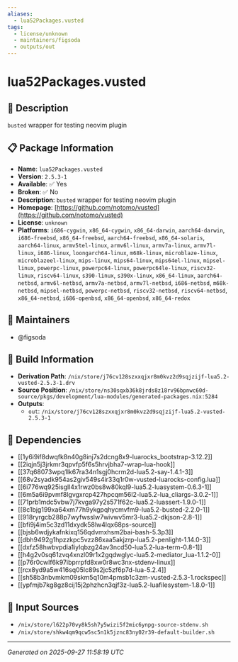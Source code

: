 ```yaml
---
aliases:
  - lua52Packages.vusted
tags:
  - license/unknown
  - maintainers/figsoda
  - outputs/out
---
```


# lua52Packages.vusted

## 📝 Description

`busted` wrapper for testing neovim plugin

## 📋 Package Information

- **Name**: `lua52Packages.vusted`
- **Version**: `2.5.3-1`
- **Available**: ✅ Yes
- **Broken**: ✅ No
- **Description**: `busted` wrapper for testing neovim plugin
- **Homepage**: [https://github.com/notomo/vusted](https://github.com/notomo/vusted)
- **License**: `unknown`
- **Platforms**: `i686-cygwin`, `x86_64-cygwin`, `x86_64-darwin`, `aarch64-darwin`, `i686-freebsd`, `x86_64-freebsd`, `aarch64-freebsd`, `x86_64-solaris`, `aarch64-linux`, `armv5tel-linux`, `armv6l-linux`, `armv7a-linux`, `armv7l-linux`, `i686-linux`, `loongarch64-linux`, `m68k-linux`, `microblaze-linux`, `microblazeel-linux`, `mips-linux`, `mips64-linux`, `mips64el-linux`, `mipsel-linux`, `powerpc-linux`, `powerpc64-linux`, `powerpc64le-linux`, `riscv32-linux`, `riscv64-linux`, `s390-linux`, `s390x-linux`, `x86_64-linux`, `aarch64-netbsd`, `armv6l-netbsd`, `armv7a-netbsd`, `armv7l-netbsd`, `i686-netbsd`, `m68k-netbsd`, `mipsel-netbsd`, `powerpc-netbsd`, `riscv32-netbsd`, `riscv64-netbsd`, `x86_64-netbsd`, `i686-openbsd`, `x86_64-openbsd`, `x86_64-redox`
## 👥 Maintainers

- @figsoda


## 🔧 Build Information

- **Derivation Path**: `/nix/store/j76cv128szxxqjxr8m0kvz2d9sqjzijf-lua5.2-vusted-2.5.3-1.drv`
- **Source Position**: `/nix/store/ns30sqxb36k8jrds8z18rv96bpnwc60d-source/pkgs/development/lua-modules/generated-packages.nix:5284`
- **Outputs**:
  - `out`:  `/nix/store/j76cv128szxxqjxr8m0kvz2d9sqjzijf-lua5.2-vusted-2.5.3-1`

## 🔗 Dependencies

- [[1y6i9if8dwqfk8n40g8inj7s2dcng8x9-luarocks_bootstrap-3.12.2]]
- [[2iqjn5j3jrkmr3qpvfp5f6s5hrvjbha7-wrap-lua-hook]]
- [[37q68073wpq1lk67ra34n1sgj0hcrm2d-lua5.2-say-1.4.1-3]]
- [[68v2syadk954as2giv549s4ir33q1r0w-vusted-luarocks-config.lua]]
- [[6i776wq925isgll4x1rwz0bs8w80kql9-lua5.2-luasystem-0.6.3-1]]
- [[6m5a6i9pvmf8lgvgxrcp427hpcqm56l2-lua5.2-lua_cliargs-3.0.2-1]]
- [[71prb1mdc5vbw7j7kvga97y2s571f62c-lua5.2-luassert-1.9.0-1]]
- [[8c1bjg199xa64xm77h9ykgpqhycmvfm9-lua5.2-busted-2.2.0-1]]
- [[918ryrgcb288p7wyfwsslw7wivwv5mr3-lua5.2-dkjson-2.8-1]]
- [[bfi9j4im5c3zd11dxydk58lw4lqx68ps-source]]
- [[bjsb6wdjykafnkixq156qdvmxhsm2bai-bash-5.3p3]]
- [[dbh9492g1hpzzkpc5vzz86xaa5akjzrp-lua5.2-penlight-1.14.0-3]]
- [[dxfz58hwbvpdia1iylqbzg24av3ncd50-lua5.2-lua-term-0.8-1]]
- [[h4g2v0sq61zvq4xnzl09r1x2gqdwglyc-lua5.2-mediator_lua-1.1.2-0]]
- [[p76r0cwlf6k97ibprrpfd8xw0r8wc3nx-stdenv-linux]]
- [[rcx8yd9a5w416sq05lc89s2jc5zf6p7d-lua-5.2.4]]
- [[sh58b3nbvmkm09skm5q10m4pmsb1c3zm-vusted-2.5.3-1.rockspec]]
- [[ypfmjb7kg8gz8cij15j2phzhcn3qjf3z-lua5.2-luafilesystem-1.8.0-1]]

## 📁 Input Sources

- `/nix/store/l622p70vy8k5sh7y5wizi5f2mic6ynpg-source-stdenv.sh`
- `/nix/store/shkw4qm9qcw5sc5n1k5jznc83ny02r39-default-builder.sh`

---
*Generated on 2025-09-27 11:58:19 UTC*
